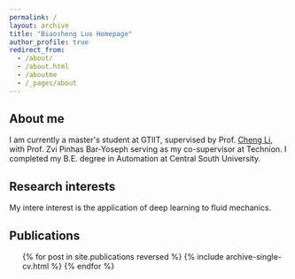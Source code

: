 ```yaml
---
permalink: /
layout: archive
title: "Biaosheng Luo Homepage"
author_profile: true
redirect_from: 
  - /about/
  - /about.html
  - /aboutme
  - /_pages/about
---
```


## About me
I am currently a master's student at GTIIT, supervised by Prof. [Cheng Li](https://sites.gtiit.edu.cn/cligroup/), with Prof. Zvi Pinhas Bar-Yoseph serving as my co-supervisor at Technion. I completed my B.E. degree in Automation at Central South University.

## Research interests
My intere interest is the application of deep learning to fluid mechanics.

## Publications
<ul>{% for post in site.publications reversed %}
{% include archive-single-cv.html %}
{% endfor %}</ul>
